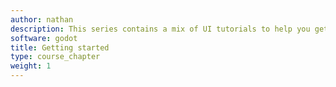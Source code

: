 ```yaml
---
author: nathan
description: This series contains a mix of UI tutorials to help you get started.
software: godot
title: Getting started
type: course_chapter
weight: 1
---
```

